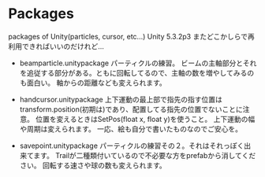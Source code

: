 # Packages
packages of Unity(particles, cursor, etc...)
Unity 5.3.2p3
またどこかしらで再利用できればいいのだけれど...

* beamparticle.unitypackage
パーティクルの練習。
ビームの主軸部分とそれを追従する部分がある。ともに回転してるので、主軸の数を増やしてみるのも面白い。
軸からの距離なども変えられます。

* handcursor.unitypackage
上下運動の最上部で指先の指す位置はtransform.position(初期は)であり、配置してる指先の位置でないことに注意。
位置を変えるときはSetPos(float x, float y)を使うこと。
上下運動の幅や周期は変えられます。
一応、絵も自分で書いたものなのでご安心を。

* savepoint.unitypackage
パーティクルの練習その２。それはそれっぽく出来てます。
Trailが二種類付いているので不必要な方をprefabから消してください。
回転する速さや球の数も変えられます。
